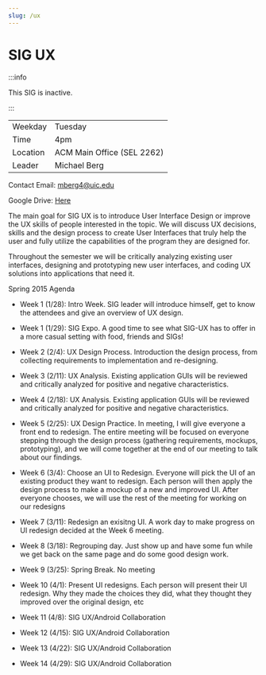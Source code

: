 ```yaml
---
slug: /ux
---
```


# SIG UX

:::info

This SIG is inactive.

:::

|          |                            |
| -------- | -------------------------- |
| Weekday  | Tuesday                    |
| Time     | 4pm                        |
| Location | ACM Main Office (SEL 2262) |
| Leader   | Michael Berg               |

Contact Email: [mberg4@uic.edu](mailto:mberg4@uic.edu)

Google Drive: [Here](https://drive.google.com/folderview?id=0B9cbMzre6ZSZbVVzaUlBLWNhX2c&usp=sharing)

The main goal for SIG UX is to introduce User Interface Design or improve the UX skills of people interested in the topic. We will discuss UX decisions, skills and the design process to create User Interfaces that truly help the user and fully utilize the capabilities of the program they are designed for.

Throughout the semester we will be critically analyzing existing user interfaces, designing and prototyping new user interfaces, and coding UX solutions into applications that need it.

Spring 2015 Agenda

- Week 1 (1/28): Intro Week. SIG leader will introduce himself, get to know the attendees and give an overview of UX design.

- Week 1 (1/29): SIG Expo. A good time to see what SIG-UX has to offer in a more casual setting with food, friends and SIGs!

- Week 2 (2/4): UX Design Process. Introduction the design process, from collecting requirements to implementation and re-designing.

- Week 3 (2/11): UX Analysis. Existing application GUIs will be reviewed and critically analyzed for positive and negative characteristics.

- Week 4 (2/18): UX Analysis. Existing application GUIs will be reviewed and critically analyzed for positive and negative characteristics.

- Week 5 (2/25): UX Design Practice. In meeting, I will give everyone a front end to redesign. The entire meeting will be focused on everyone stepping through the design process (gathering requirements, mockups, prototyping), and we will come together at the end of our meeting to talk about our findings.

- Week 6 (3/4): Choose an UI to Redesign. Everyone will pick the UI of an existing product they want to redesign. Each person will then apply the design process to make a mockup of a new and improved UI. After everyone chooses, we will use the rest of the meeting for working on our redesigns

- Week 7 (3/11): Redesign an exisitng UI. A work day to make progress on UI redesign decided at the Week 6 meeting.

- Week 8 (3/18): Regrouping day. Just show up and have some fun while we get back on the same page and do some good design work.

- Week 9 (3/25): Spring Break. No meeting

- Week 10 (4/1): Present UI redesigns. Each person will present their UI redesign. Why they made the choices they did, what they thought they improved over the original design, etc

- Week 11 (4/8): SIG UX/Android Collaboration

- Week 12 (4/15): SIG UX/Android Collaboration

- Week 13 (4/22): SIG UX/Android Collaboration

- Week 14 (4/29): SIG UX/Android Collaboration

